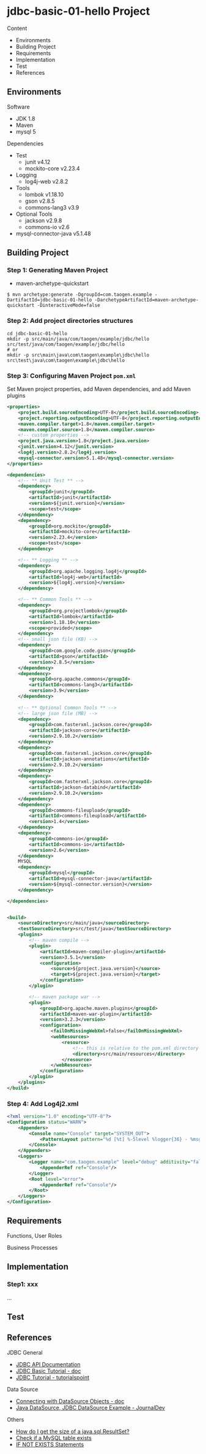 # jdbc-basic-01-hello Project

Content

- Environments
- Building Project
- Requirements
- Implementation
- Test
- References



## Environments

Software

- JDK 1.8
- Maven
- mysql 5

Dependencies

- Test
  - junit v4.12
  - mockito-core v2.23.4
- Logging
  - log4j-web v2.8.2
- Tools
  - lombok v1.18.10
  - gson v2.8.5
  - commons-lang3 v3.9
- Optional Tools
  - jackson v2.9.8
  - commons-io v2.6
- mysql-connector-java v5.1.48



## Building Project

### Step 1: Generating Maven Project

- maven-archetype-quickstart

```shell
$ mvn archetype:generate -DgroupId=com.taogen.example -DartifactId=jdbc-basic-01-hello -DarchetypeArtifactId=maven-archetype-quickstart -DinteractiveMode=false
```

### Step 2: Add project directories structures  

```shell
cd jdbc-basic-01-hello
mkdir -p src/main/java/com/taogen/example/jdbc/hello src/test/java/com/taogen/example/jdbc/hello
# or
mkdir -p src\main\java\com\taogen\example\jdbc\hello src\test\java\com\taogen\example\jdbc\hello
```

### Step 3: Configuring Maven Project `pom.xml`

Set Maven project properties, add Maven dependencies, and add Maven plugins

```xml
<properties>
    <project.build.sourceEncoding>UTF-8</project.build.sourceEncoding>
    <project.reporting.outputEncoding>UTF-8</project.reporting.outputEncoding>
    <maven.compiler.target>1.8</maven.compiler.target>
    <maven.compiler.source>1.8</maven.compiler.source>
    <!-- custom properties -->
    <project.java.version>1.8</project.java.version>
    <junit.version>4.12</junit.version>
    <log4j.version>2.8.2</log4j.version>
    <mysql-connector.version>5.1.48</mysql-connector.version>
</properties>

<dependencies>
    <!-- ** Unit Test ** -->
    <dependency>
        <groupId>junit</groupId>
        <artifactId>junit</artifactId>
        <version>${junit.version}</version>
        <scope>test</scope>
    </dependency>
    <dependency>
        <groupId>org.mockito</groupId>
        <artifactId>mockito-core</artifactId>
        <version>2.23.4</version>
        <scope>test</scope>
    </dependency>

    <!-- ** Logging ** -->
    <dependency>
        <groupId>org.apache.logging.log4j</groupId>
        <artifactId>log4j-web</artifactId>
        <version>${log4j.version}</version>
    </dependency>

    <!-- ** Common Tools ** -->
    <dependency>
        <groupId>org.projectlombok</groupId>
        <artifactId>lombok</artifactId>
        <version>1.18.10</version>
        <scope>provided</scope>
    </dependency>
    <!-- small json file (KB) -->
    <dependency>
        <groupId>com.google.code.gson</groupId>
        <artifactId>gson</artifactId>
        <version>2.8.5</version>
    </dependency>
    <dependency>
        <groupId>org.apache.commons</groupId>
        <artifactId>commons-lang3</artifactId>
        <version>3.9</version>
    </dependency>
    
    <!-- ** Optional Common Tools ** -->
    <!-- large json file (MB) -->
    <dependency>
        <groupId>com.fasterxml.jackson.core</groupId>
        <artifactId>jackson-core</artifactId>
        <version>2.9.10.2</version>
    </dependency>
    <dependency>
        <groupId>com.fasterxml.jackson.core</groupId>
        <artifactId>jackson-annotations</artifactId>
        <version>2.9.10.2</version>
    </dependency>
    <dependency>
        <groupId>com.fasterxml.jackson.core</groupId>
        <artifactId>jackson-databind</artifactId>
        <version>2.9.10.2</version>
    </dependency>
    <dependency>
        <groupId>commons-fileupload</groupId>
        <artifactId>commons-fileupload</artifactId>
        <version>1.4</version>
    </dependency>
    <dependency>
        <groupId>commons-io</groupId>
        <artifactId>commons-io</artifactId>
        <version>2.6</version>
    </dependency>
	MYSQL
    <dependency>
        <groupId>mysql</groupId>
        <artifactId>mysql-connector-java</artifactId>
        <version>${mysql-connector.version}</version>
    </dependency>

</dependencies>


<build>
    <sourceDirectory>src/main/java</sourceDirectory>
    <testSourceDirectory>src/test/java</testSourceDirectory>
    <plugins>
        <!-- maven compile -->
        <plugin>
            <artifactId>maven-compiler-plugin</artifactId>
            <version>3.5.1</version>
            <configuration>
                <source>${project.java.version}</source>
                <target>${project.java.version}</target>
            </configuration>
        </plugin>

        <!-- maven package war -->
        <plugin>
            <groupId>org.apache.maven.plugins</groupId>
            <artifactId>maven-war-plugin</artifactId>
            <version>3.2.3</version>
            <configuration>
                <failOnMissingWebXml>false</failOnMissingWebXml>
                <webResources>
                    <resource>
                        <!-- this is relative to the pom.xml directory -->
                        <directory>src/main/resources</directory>
                    </resource>
                </webResources>
            </configuration>
        </plugin>
    </plugins>
</build>
```

### Step 4: Add Log4j2.xml

```xml
<?xml version="1.0" encoding="UTF-8"?>
<Configuration status="WARN">
    <Appenders>
        <Console name="Console" target="SYSTEM_OUT">
            <PatternLayout pattern="%d [%t] %-5level %logger{36} - %msg%n"/>
        </Console>
    </Appenders>
    <Loggers>
        <Logger name="com.taogen.example" level="debug" additivity="false">
            <AppenderRef ref="Console"/>
        </Logger>
        <Root level="error">
            <AppenderRef ref="Console"/>
        </Root>
    </Loggers>
</Configuration>
```



## Requirements

Functions, User Roles

Business Processes

## Implementation

### Step1: xxx

...

## Test



## References

JDBC General

- [JDBC API Documentation](https://download.oracle.com/otn_hosted_doc/jdeveloper/904preview/jdk14doc/docs/guide/jdbc/index.html)
- [JDBC Basic Tutorial - doc](https://docs.oracle.com/javase/tutorial/jdbc/basics/index.html)
- [JDBC Tutorial - tutorialspoint](https://www.tutorialspoint.com/jdbc/index.htm)

Data Source

- [Connecting with DataSource Objects - doc](https://docs.oracle.com/javase/tutorial/jdbc/basics/sqldatasources.html)
- [Java DataSource, JDBC DataSource Example - JournalDev](https://www.journaldev.com/2509/java-datasource-jdbc-datasource-example)

Others

- [How do I get the size of a java.sql.ResultSet?](https://stackoverflow.com/questions/192078/how-do-i-get-the-size-of-a-java-sql-resultset)
- [Check if a MySQL table exists](https://electrictoolbox.com/check-if-mysql-table-exists/)
- [IF NOT EXISTS Statements](https://dev.mysql.com/doc/refman/8.0/en/create-database.html)